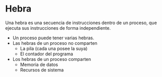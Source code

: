 # Hebra

Una hebra es una secuencia de instrucciones dentro de un proceso, que ejecuta sus instrucciones de forma independiente.

* Un proceso puede tener varias hebras.
* Las hebras de un proceso no comparten
  * La pila (cada una posee la suya)
  * El contador del programa
* Los hebras de un proceso comparten
  * Memoria de datos
  * Recursos de sistema
